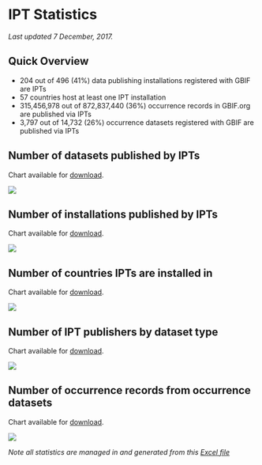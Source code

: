# IPT Statistics 
_Last updated 7 December, 2017._

## Quick Overview
* 204 out of 496 (41%) data publishing installations registered with GBIF are IPTs
* 57 countries host at least one IPT installation
* 315,456,978 out of 872,837,440 (36%) occurrence records in GBIF.org are published via IPTs
* 3,797 out of 14,732 (26%) occurrence datasets registered with GBIF are published via IPTs


## Number of datasets published by IPTs

Chart available for [download](https://raw.githubusercontent.com/wiki/gbif/ipt/gbif-ipt-docs/stats/dec17/Datasets.png).

<img src='https://github.com/gbif/ipt/wiki/gbif-ipt-docs/stats/dec17/Datasets.png' />

## Number of installations published by IPTs

Chart available for [download](https://raw.githubusercontent.com/wiki/gbif/ipt/gbif-ipt-docs/stats/dec17/Installations.png).

<img src='https://github.com/gbif/ipt/wiki/gbif-ipt-docs/stats/dec17/Installations.png' />

## Number of countries IPTs are installed in

Chart available for [download](https://raw.githubusercontent.com/wiki/gbif/ipt/gbif-ipt-docs/stats/dec17/Countries.png).

<img src='https://github.com/gbif/ipt/wiki/gbif-ipt-docs/stats/dec17/Countries.png' />

## Number of IPT publishers by dataset type

Chart available for [download](https://raw.githubusercontent.com/wiki/gbif/ipt/gbif-ipt-docs/stats/dec17/Publishers.png).

<img src='https://github.com/gbif/ipt/wiki/gbif-ipt-docs/stats/dec17/Publishers.png' />

## Number of occurrence records from occurrence datasets

Chart available for [download](https://raw.githubusercontent.com/wiki/gbif/ipt/gbif-ipt-docs/stats/dec17/Occurrences.png).

<img src='https://github.com/gbif/ipt/wiki/gbif-ipt-docs/stats/dec17/Occurrences.png' />


_Note all statistics are managed in and generated from this [Excel file](https://github.com/gbif/ipt/wiki/gbif-ipt-docs/stats/IPT-Stats.xlsx)_
